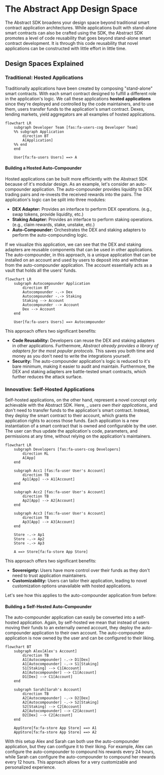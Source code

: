# The Abstract App Design Space

The Abstract SDK broadens your design space beyond traditional smart contract application architectures. While
applications built with stand-alone smart contracts can also be crafted using the SDK, the Abstract SDK promotes a level
of code reusability that goes beyond stand-alone smart contract development. It is through this code reusability that
novel applications can be constructed with little effort in little time.

## Design Spaces Explained

### Traditional: Hosted Applications

Traditionally applications have been created by composing "stand-alone" smart contracts. With each smart contract
designed to fulfill a different role in the application's logic. We call these applications __hosted applications__
since they're deployed and controlled by the code maintainers, and to use them, users transfer funds to the
application's smart contract. Dexes, lending markets, yield aggregators are all examples of hosted applications.

```mermaid
flowchart LR
    subgraph Developer Team [fas:fa-users-cog Developer Team]
    %% subgraph Application
        direction BT
        A[Application]
    %% end
    end

    User[fa:fa-users Users] ==> A
```

#### Building a Hosted Auto-Compounder

Hosted applications can be built more efficiently with the Abstract SDK because of it's modular design. As an example,
let's consider an auto-compounder application. The auto-compounder provides liquidity to DEX trading pairs and
re-invests the received rewards into the pairs. The application's logic can be split into three modules:

- __DEX Adapter:__ Provides an interface to perform DEX operations. (e.g., swap tokens, provide liquidity, etc.)
- __Staking Adapter:__ Provides an interface to perform staking operations. (e.g., claim rewards, stake, unstake, etc.)
- __Auto-Compounder:__ Orchestrates the DEX and staking adapters to perform the auto-compounding logic.

If we visualize this application, we can see that the DEX and staking adapters are reusable components that can be used
in other applications. The auto-compounder, in this approach, is a unique application that can be installed on an
account and used by users to deposit into and withdraw from the auto-compounder application. The account essentially
acts as a vault that holds all the users' funds.

```mermaid
flowchart LR
    subgraph Autocompounder Application
        direction BT
        Autocompounder -.-> Dex
        Autocompounder -.-> Staking
        Staking --> Account
        Autocompounder --> Account
        Dex --> Account
    end

    User[fa:fa-users Users] ==> Autocompounder
```

This approach offers two significant benefits:

- __Code Reusability:__ Developers can reuse the DEX and staking adapters in other applications. Furthermore, *Abstract
  already provides a library of adapters for the most popular protocols.* This saves you both time and money as you
  don't need to write the integrations yourself.
- __Security:__ The auto-compounder application's logic is reduced to it's bare minimum, making it easier to audit and
  maintain. Furthermore, the DEX and staking adapters are battle-tested smart contracts, which further reduces the
  attack surface.

### Innovative: Self-Hosted Applications

Self-hosted applications, on the other hand, represent a novel concept only achievable with the Abstract SDK. Here, _
_users own their applications__ and don't need to transfer funds to the application's smart contract. Instead, they
deploy the smart contract to their account, which grants the application rights to access those funds. Each application
is a new instantiation of a smart contract that is owned and configurable by the user. The user can thus update the
application's code, parameters, and permissions at any time, without relying on the application's maintainers.

```mermaid
flowchart LR
    subgraph Developers [fas:fa-users-cog Developers]
        direction RL
        A[App]
    end

    subgraph Acc1 [fas:fa-user User's Account]
        direction TB
        Ap1[App] --> A1[Account]
    end

    subgraph Acc2 [fas:fa-user User's Account]
        direction TB
        Ap2[App] --> A2[Account]
    end

    subgraph Acc3 [fas:fa-user User's Account]
        direction TB
        Ap3[App] --> A3[Account]
    end

    Store -.-> Ap1
    Store -.-> Ap2
    Store -.-> Ap3

    A ==> Store[fa:fa-store App Store]
```

This approach offers two significant benefits:

- __Sovereignty:__ Users have more control over their funds as they don't need to trust application maintainers.
- __Customizability:__ Users can tailor their application, leading to novel customization options unavailable with
  hosted applications.

Let's see how this applies to the auto-compounder application from before:

#### Building a Self-Hosted Auto-Compounder

The auto-compounder application can easily be converted into a self-hosted application. Again, by self-hosted we mean
that instead of users moving their funds to an externally owned account, they deploy the auto-compounder application to
their own account. The auto-compounder application is now owned by the user and can be configured to their liking.

```mermaid
flowchart BT
    subgraph Alex[Alex's Account]
        direction TB
        A1[Autocompounder] -.-> D1[Dex]
        A1[Autocompounder] -.-> S1[Staking]
        S1[Staking] --> C1[Account]
        A1[Autocompounder] --> C1[Account]
        D1[Dex] --> C1[Account]
    end

    subgraph Sarah[Sarah's Account]
        direction TB
        A2[Autocompounder] -.-> D2[Dex]
        A2[Autocompounder] -.-> S2[Staking]
        S2[Staking] --> C2[Account]
        A2[Autocompounder] --> C2[Account]
        D2[Dex] --> C2[Account]
    end

    AppStore[fa:fa-store App Store] ==> A1
    AppStore[fa:fa-store App Store] ==> A2
```

With this setup Alex and Sarah can both use the auto-compounder application, but they can configure it to their liking.
For example, Alex can configure the auto-compounder to compound his rewards every 24 hours, while Sarah can configure
the auto-compounder to compound her rewards every 12 hours. This approach allows for a very customizable and
personalized experience.
